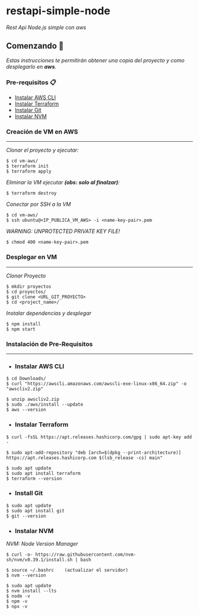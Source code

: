 # restapi-simple-node

_Rest Api Node.js simple con aws_

## Comenzando 🚀
_Estas instrucciones te permitirán obtener una copia del proyecto y como desplegarlo en **aws**._

### Pre-requisitos 📋

* [Instalar AWS CLI](#instalar-aws-cli)
* [Instalar Terraform](#instalar-terraform)
* [Instalar Git](#instalar-git)
* [Instalar NVM](#instalar-nvm)

### **Creación de VM en AWS**
***
_Clonar el proyecto y ejecutar:_
```
$ cd vm-aws/
$ terraform init
$ terraform apply
```
_Eliminar la VM ejecutar **(obs: solo al finalzar)**:_
```
$ terraform destroy
```
_Conectar por SSH a la VM_

```
$ cd vm-aws/
$ ssh ubuntu@<IP_PUBLICA_VM_AWS> -i <name-key-pair>.pem
```
_WARNING: UNPROTECTED PRIVATE KEY FILE!_
```
$ chmod 400 <name-key-pair>.pem
```
### **Desplegar en VM**
***

_Clonar Proyecto_
```
$ mkdir proyectos
$ cd proyectos/
$ git clone <URL_GIT_PROYECTO>
$ cd <project_name>/
```
_Instalar dependencias y desplegar_
```
$ npm install
$ npm start
```


### **Instalación de Pre-Requisitos**
***
* ### Instalar AWS CLI
```
$ cd Downloads/
$ curl "https://awscli.amazonaws.com/awscli-exe-linux-x86_64.zip" -o "awscliv2.zip"

$ unzip awscliv2.zip
$ sudo ./aws/install --update
$ aws --version
```

* ### Instalar Terraform
```
$ curl -fsSL https://apt.releases.hashicorp.com/gpg | sudo apt-key add -

$ sudo apt-add-repository "deb [arch=$(dpkg --print-architecture)] https://apt.releases.hashicorp.com $(lsb_release -cs) main"

$ sudo apt update
$ sudo apt install terraform
$ terraform --version
```

* ### Install Git
```
$ sudo apt update
$ sudo apt install git
$ git --version
```

* ### Instalar NVM
_NVM: Node Version Manager_
```
$ curl -o- https://raw.githubusercontent.com/nvm-sh/nvm/v0.39.1/install.sh | bash

$ source ~/.bashrc    (actualizar el servidor)
$ nvm --version

$ sudo apt update
$ nvm install --lts
$ node -v
$ npm -v
$ npx -v

```
